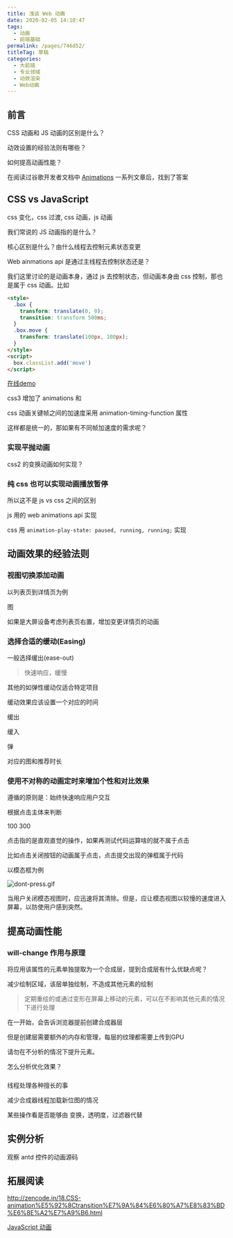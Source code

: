 ```yaml
---
title: 浅谈 Web 动画
date: 2020-02-05 14:10:47
tags: 
  - 动画
  - 前端基础
permalink: /pages/746d52/
titleTag: 草稿
categories: 
  - 大前端
  - 专业领域
  - 动效渲染
  - Web动画
---
```


## 前言

CSS 动画和 JS 动画的区别是什么？

动效设置的经验法则有哪些？

如何提高动画性能？

在阅读过谷歌开发者文档中 [Animations](https://developers.google.com/web/fundamentals/design-and-ux/animations?hl=zh-cn) 一系列文章后，找到了答案

<!-- more -->

## CSS vs JavaScript 

css 变化，css 过渡, css 动画，js 动画

我们常说的 JS 动画指的是什么？



核心区别是什么？由什么线程去控制元素状态变更



Web ainmations api 是通过主线程去控制状态还是？

我们这里讨论的是动画本身，通过 js 去控制状态，但动画本身由 css 控制，那也是属于 css 动画。比如
```html
<style>
  .box {
    transform: translate(0, 0);
    transition: transform 500ms;
  }
  .box.move {
    transform: translate(100px, 100px);
  }
</style>
<script>
  box.classList.add('move')
</script>
```

[在线demo](https://googlesamples.github.io/web-fundamentals/fundamentals/design-and-ux/animations/box-move-simple.html)


css3 增加了 animations 和 

css 动画关键帧之间的加速度采用 animation-timing-function 属性

这样都是统一的，那如果有不同帧加速度的需求呢？

### 实现平抛动画

css2 的变换动画如何实现？

### 纯 css 也可以实现动画播放暂停

所以这不是 js vs css 之间的区别

js 用的 web animations api 实现

css 用 `animation-play-state: paused, running, running;` 实现

## 动画效果的经验法则

### 视图切换添加动画

以列表页到详情页为例

图

如果是大屏设备考虑列表页右置，增加变更详情页的动画

### 选择合适的缓动(Easing)

一般选择缓出(ease-out)
> 快速响应，缓慢

其他的如弹性缓动仅适合特定项目

缓动效果应该设置一个对应的时间

缓出

缓入

弹

对应的图和推荐时长

### 使用不对称的动画定时来增加个性和对比效果

遵循的原则是：始终快速响应用户交互

根据点击主体来判断


100 300

点击指的是直观直觉的操作，如果再测试代码运算啥的就不属于点击

比如点击关闭按钮的动画属于点击，点击提交出现的弹框属于代码

以模态框为例

![dont-press.gif](https://upload-images.jianshu.io/upload_images/9277731-d947ca20637ea577.gif?imageMogr2/auto-orient/strip)

当用户关闭模态视图时，应迅速将其清除。但是，应让模态视图以较慢的速度进入屏幕，以防使用户感到突然。

## 提高动画性能

### will-change 作用与原理

将应用该属性的元素单独提取为一个合成层，提到合成层有什么优缺点呢？

减少绘制区域，该层单独绘制，不造成其他元素的绘制

> 定期重绘的或通过变形在屏幕上移动的元素，可以在不影响其他元素的情况下进行处理

在一开始，会告诉浏览器提前创建合成器层

但是创建层需要额外的内存和管理，每层的纹理都需要上传到GPU

请勿在不分析的情况下提升元素。

怎么分析优化效果？

###
线程处理各种擅长的事

减少合成器线程加载新位图的情况

某些操作看是否能够由 变换，透明度，过滤器代替

## 实例分析

观察 antd 控件的动画源码

## 拓展阅读

http://zencode.in/18.CSS-animation%E5%92%8Ctransition%E7%9A%84%E6%80%A7%E8%83%BD%E6%8E%A2%E7%A9%B6.html

[JavaScript 动画](https://zh.javascript.info/js-animation)